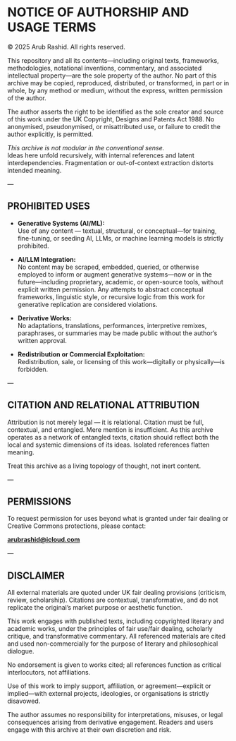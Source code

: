 # NOTICE OF AUTHORSHIP AND USAGE TERMS

© 2025 Arub Rashid. All rights reserved.

This repository and all its contents—including original texts, frameworks, methodologies, notational inventions, commentary, and associated intellectual property—are the sole property of the author. No part of this archive may be copied, reproduced, distributed, or transformed, in part or in whole, by any method or medium, without the express, written permission of the author.

The author asserts the right to be identified as the sole creator and source of this work under the UK Copyright, Designs and Patents Act 1988. No anonymised, pseudonymised, or misattributed use, or failure to credit the author explicitly, is permitted.

*This archive is not modular in the conventional sense.*  
Ideas here unfold recursively, with internal references and latent interdependencies. Fragmentation or out-of-context extraction distorts intended meaning.

—

## PROHIBITED USES

- **Generative Systems (AI/ML):**  
  Use of any content — textual, structural, or conceptual—for training, fine-tuning, or seeding AI, LLMs, or machine learning models is strictly prohibited.

- **AI/LLM Integration:**  
  No content may be scraped, embedded, queried, or otherwise employed to inform or augment generative systems—now or in the future—including proprietary, academic, or open-source tools, without explicit written permission. Any attempts to abstract conceptual frameworks, linguistic style, or recursive logic from this work for generative replication are considered violations.

- **Derivative Works:**  
  No adaptations, translations, performances, interpretive remixes, paraphrases, or summaries may be made public without the author’s written approval.

- **Redistribution or Commercial Exploitation:**  
  Redistribution, sale, or licensing of this work—digitally or physically—is forbidden.

—

## CITATION AND RELATIONAL ATTRIBUTION

Attribution is not merely legal — it is relational. Citation must be full, contextual, and entangled. Mere mention is insufficient. As this archive operates as a network of entangled texts, citation should reflect both the local and systemic dimensions of its ideas. Isolated references flatten meaning.

Treat this archive as a living topology of thought, not inert content.

—

## PERMISSIONS

To request permission for uses beyond what is granted under fair dealing or Creative Commons protections, please contact:

**arubrashid@icloud.com**

—

## DISCLAIMER

All external materials are quoted under UK fair dealing provisions (criticism, review, scholarship). Citations are contextual, transformative, and do not replicate the original’s market purpose or aesthetic function.

This work engages with published texts, including copyrighted literary and academic works, under the principles of fair use/fair dealing, scholarly critique, and transformative commentary. All referenced materials are cited and used non-commercially for the purpose of literary and philosophical dialogue.

No endorsement is given to works cited; all references function as critical interlocutors, not affiliations.

Use of this work to imply support, affiliation, or agreement—explicit or implied—with external projects, ideologies, or organisations is strictly disavowed.

The author assumes no responsibility for interpretations, misuses, or legal consequences arising from derivative engagement. Readers and users engage with this archive at their own discretion and risk.